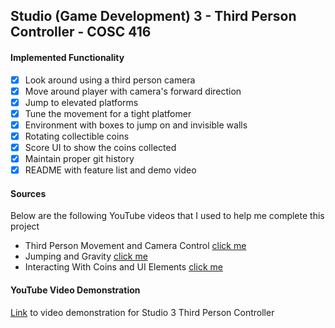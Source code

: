 ## Studio (Game Development) 3 - Third Person Controller - COSC 416

#### Implemented Functionality
- [x] Look around using a third person camera
- [x] Move around player with camera's forward direction
- [x] Jump to elevated platforms
- [x] Tune the movement for a tight platfomer
- [x] Environment with boxes to jump on and invisible walls
- [x] Rotating collectible coins
- [x] Score UI to show the coins collected
- [x] Maintain proper git history
- [x] README with feature list and demo video
#### Sources
Below are the following YouTube videos that I used to help me complete this project
- Third Person Movement and Camera Control [click me](https://www.youtube.com/watch?v=4HpC--2iowE)
- Jumping and Gravity [click me](https://www.youtube.com/watch?v=_QajrabyTJc)
- Interacting With Coins and UI Elements [click me](https://www.youtube.com/watch?v=NwJthsBdmcA)

#### YouTube Video Demonstration
[Link](https://youtu.be/ypFlr3yFnYA) to video demonstration for Studio 3 Third Person Controller
 
